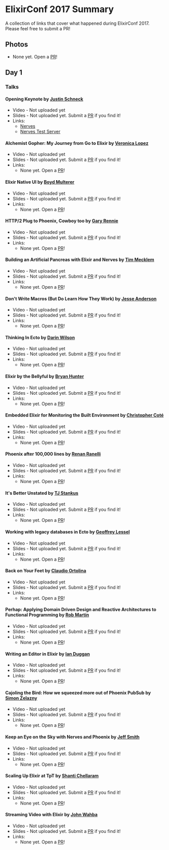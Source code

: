 # ElixirConf 2017 Summary

A collection of links that cover what happened during ElixirConf 2017. Please feel free to submit a PR!

## Photos
  + None yet. Open a [PR](https://github.com/poteto/elixirconf-2017/pulls)!

## Day 1

### Talks

#### Opening Keynote by [Justin Schneck](https://twitter.com/mobileoverlord)

- Video - Not uploaded yet
- Slides - Not uploaded yet. Submit a [PR](https://github.com/poteto/elixirconf-2017/pulls) if you find it!
- Links:
    + [Nerves](http://nerves-project.org/)
    + [Nerves Test Server](https://github.com/nerves-project/nerves_test_server)

#### Alchemist Gopher: My Journey from Go to Elixir by [Veronica Lopez](http://twitter.com/maria_fibonacci)

- Video - Not uploaded yet
- Slides - Not uploaded yet. Submit a [PR](https://github.com/poteto/elixirconf-2017/pulls) if you find it!
- Links:
    + None yet. Open a [PR](https://github.com/poteto/elixirconf-2017/pulls)!

#### Elixir Native UI by [Boyd Multerer](http://twitter.com/@BoydMulterer)

- Video - Not uploaded yet
- Slides - Not uploaded yet. Submit a [PR](https://github.com/poteto/elixirconf-2017/pulls) if you find it!
- Links:
    + None yet. Open a [PR](https://github.com/poteto/elixirconf-2017/pulls)!

#### HTTP/2 Plug to Phoenix, Cowboy too by [Gary Rennie](http://twitter.com/TheGazler)

- Video - Not uploaded yet
- Slides - Not uploaded yet. Submit a [PR](https://github.com/poteto/elixirconf-2017/pulls) if you find it!
- Links:
    + None yet. Open a [PR](https://github.com/poteto/elixirconf-2017/pulls)!

#### Building an Artificial Pancreas with Elixir and Nerves by [Tim Mecklem](http://twitter.com/tim_mecklem)

- Video - Not uploaded yet
- Slides - Not uploaded yet. Submit a [PR](https://github.com/poteto/elixirconf-2017/pulls) if you find it!
- Links:
    + None yet. Open a [PR](https://github.com/poteto/elixirconf-2017/pulls)!

#### Don't Write Macros (But Do Learn How They Work) by [Jesse Anderson](http://twitter.com/jessejanderson)

- Video - Not uploaded yet
- Slides - Not uploaded yet. Submit a [PR](https://github.com/poteto/elixirconf-2017/pulls) if you find it!
- Links:
    + None yet. Open a [PR](https://github.com/poteto/elixirconf-2017/pulls)!

#### Thinking In Ecto by [Darin Wilson](http://twitter.com/darinwilson)

- Video - Not uploaded yet
- Slides - Not uploaded yet. Submit a [PR](https://github.com/poteto/elixirconf-2017/pulls) if you find it!
- Links:
    + None yet. Open a [PR](https://github.com/poteto/elixirconf-2017/pulls)!

#### Elixir by the Bellyful by [Bryan Hunter](http://twitter.com/bryan_hunter)

- Video - Not uploaded yet
- Slides - Not uploaded yet. Submit a [PR](https://github.com/poteto/elixirconf-2017/pulls) if you find it!
- Links:
    + None yet. Open a [PR](https://github.com/poteto/elixirconf-2017/pulls)!

#### Embedded Elixir for Monitoring the Built Environment by [Christopher Coté](http://twitter.com/entropealab)

- Video - Not uploaded yet
- Slides - Not uploaded yet. Submit a [PR](https://github.com/poteto/elixirconf-2017/pulls) if you find it!
- Links:
    + None yet. Open a [PR](https://github.com/poteto/elixirconf-2017/pulls)!

#### Phoenix after 100,000 lines by [Renan Ranelli](http://twitter.com/renanranelli)

- Video - Not uploaded yet
- Slides - Not uploaded yet. Submit a [PR](https://github.com/poteto/elixirconf-2017/pulls) if you find it!
- Links:
    + None yet. Open a [PR](https://github.com/poteto/elixirconf-2017/pulls)!

#### It's Better Unstated by [TJ Stankus](http://twitter.com/tjstankus)

- Video - Not uploaded yet
- Slides - Not uploaded yet. Submit a [PR](https://github.com/poteto/elixirconf-2017/pulls) if you find it!
- Links:
    + None yet. Open a [PR](https://github.com/poteto/elixirconf-2017/pulls)!

#### Working with legacy databases in Ecto by [Geoffrey Lessel](http://twitter.com/geolessel)

- Video - Not uploaded yet
- Slides - Not uploaded yet. Submit a [PR](https://github.com/poteto/elixirconf-2017/pulls) if you find it!
- Links:
    + None yet. Open a [PR](https://github.com/poteto/elixirconf-2017/pulls)!

#### Back on Your Feet by [Claudio Ortolina](http://twitter.com/cloud8421)

- Video - Not uploaded yet
- Slides - Not uploaded yet. Submit a [PR](https://github.com/poteto/elixirconf-2017/pulls) if you find it!
- Links:
    + None yet. Open a [PR](https://github.com/poteto/elixirconf-2017/pulls)!

#### Perhap: Applying Domain Driven Design and Reactive Architectures to Functional Programming by [Rob Martin](http://twitter.com/version2beta)

- Video - Not uploaded yet
- Slides - Not uploaded yet. Submit a [PR](https://github.com/poteto/elixirconf-2017/pulls) if you find it!
- Links:
    + None yet. Open a [PR](https://github.com/poteto/elixirconf-2017/pulls)!

#### Writing an Editor in Elixir by [Ian Duggan](http://twitter.com/ijcd)

- Video - Not uploaded yet
- Slides - Not uploaded yet. Submit a [PR](https://github.com/poteto/elixirconf-2017/pulls) if you find it!
- Links:
    + None yet. Open a [PR](https://github.com/poteto/elixirconf-2017/pulls)!

#### Cajoling the Bird: How we squeezed more out of Phoenix PubSub by [Simon Zelazny](http://twitter.com/simonzelazny)

- Video - Not uploaded yet
- Slides - Not uploaded yet. Submit a [PR](https://github.com/poteto/elixirconf-2017/pulls) if you find it!
- Links:
    + None yet. Open a [PR](https://github.com/poteto/elixirconf-2017/pulls)!

#### Keep an Eye on the Sky with Nerves and Phoenix by [Jeff Smith](http://twitter.com/electricshaman)

- Video - Not uploaded yet
- Slides - Not uploaded yet. Submit a [PR](https://github.com/poteto/elixirconf-2017/pulls) if you find it!
- Links:
    + None yet. Open a [PR](https://github.com/poteto/elixirconf-2017/pulls)!

#### Scaling Up Elixir at TpT by [Shanti Chellaram](http://twitter.com/@theccoder)

- Video - Not uploaded yet
- Slides - Not uploaded yet. Submit a [PR](https://github.com/poteto/elixirconf-2017/pulls) if you find it!
- Links:
    + None yet. Open a [PR](https://github.com/poteto/elixirconf-2017/pulls)!

#### Streaming Video with Elixir by [John Wahba](https://github.com/johnwahba)

- Video - Not uploaded yet
- Slides - Not uploaded yet. Submit a [PR](https://github.com/poteto/elixirconf-2017/pulls) if you find it!
- Links:
    + None yet. Open a [PR](https://github.com/poteto/elixirconf-2017/pulls)!